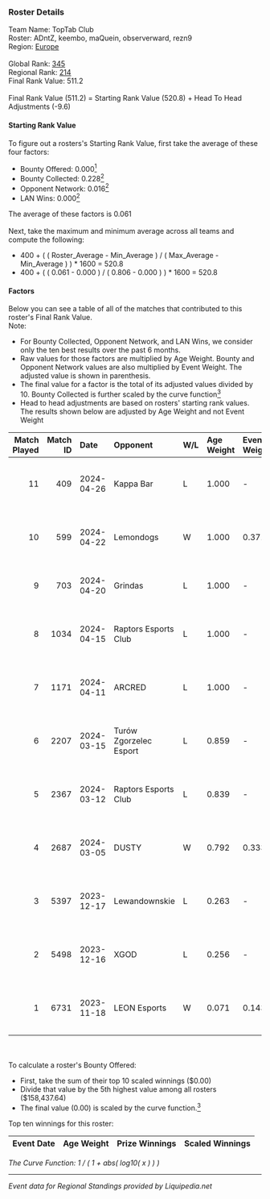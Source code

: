 ### Roster Details<br />
Team Name: TopTab Club<br />
Roster: ADntZ, keembo, maQuein, observerward, rezn9<br />
Region: [Europe]( ../standings_europe.md)<br />
<br />
Global Rank: [345](../standings_global.md)<br />
Regional Rank: [214]( ../standings_europe.md)<br />
Final Rank Value:  511.2<br />
<br />
Final Rank Value (511.2) = Starting Rank Value (520.8) + Head To Head Adjustments (-9.6)<br />

#### Starting Rank Value<br />
To figure out a rosters's Starting Rank Value, first take the average of these four factors:<br />
- Bounty Offered: 0.000[<sup>1</sup>](#table2)
- Bounty Collected: 0.228[<sup>2</sup>](#table1)
- Opponent Network: 0.016[<sup>2</sup>](#table1)
- LAN Wins: 0.000[<sup>2</sup>](#table1)

The average of these factors is 0.061<br />
<br />
Next, take the maximum and minimum average across all teams and compute the following:<br />
- 400 + ( ( Roster_Average - Min_Average ) / ( Max_Average - Min_Average ) ) * 1600 = 520.8
- 400 + ( ( 0.061 - 0.000 ) / ( 0.806 - 0.000 ) ) * 1600 = 520.8


#### Factors<br />
Below you can see a table of all of the matches that contributed to this roster's Final Rank Value.<br />
Note:<br />

- For Bounty Collected, Opponent Network, and LAN Wins, we consider only the ten best results over the past 6 months.
- Raw values for those factors are multiplied by Age Weight. Bounty and Opponent Network values are also multiplied by Event Weight. The adjusted value is shown in parenthesis.
- The final value for a factor is the total of its adjusted values divided by 10. Bounty Collected is further scaled by the curve function[<sup>3</sup>](#curveFunction)
- Head to head adjustments are based on rosters' starting rank values. The results shown below are adjusted by Age Weight and not Event Weight
<span id="table1"></span><br />


| Match Played | Match ID | Date       | Opponent               | W/L | Age Weight | Event Weight | Bounty Collected | Opponent Network | LAN Wins  | H2H Adj. | Roster                                      |
| -: | -: | :- | :- | :- | :- | :- | :- | :- | :- | -: | :- |
|           11 |      409 | 2024-04-26 | Kappa Bar              | L   | 1.000      | -            | -                | -                | -         |   -15.14 | ADntZ, keembo, maQuein, observerward, rezn9 |
|           10 |      599 | 2024-04-22 | Lemondogs              | W   | 1.000      | 0.371        | 0.000 (0.000)    | 0.252 (0.094)    | 0 (0.000) |    17.86 | ADntZ, keembo, maQuein, observerward, rezn9 |
|            9 |      703 | 2024-04-20 | Grindas                | L   | 1.000      | -            | -                | -                | -         |    -8.13 | ADntZ, feetje, keembo, maQuein, rezn9       |
|            8 |     1034 | 2024-04-15 | Raptors Esports Club   | L   | 1.000      | -            | -                | -                | -         |    -4.21 | ADntZ, keembo, maQuein, observerward, rezn9 |
|            7 |     1171 | 2024-04-11 | ARCRED                 | L   | 1.000      | -            | -                | -                | -         |    -4.93 | ADntZ, keembo, maQuein, observerward, rezn9 |
|            6 |     2207 | 2024-03-15 | Turów Zgorzelec Esport | L   | 0.859      | -            | -                | -                | -         |    -4.62 | ADntZ, keembo, maQuein, rezn9, SKYLLLER     |
|            5 |     2367 | 2024-03-12 | Raptors Esports Club   | L   | 0.839      | -            | -                | -                | -         |    -4.05 | ADntZ, keembo, maQuein, rezn9, SKYLLLER     |
|            4 |     2687 | 2024-03-05 | DUSTY                  | W   | 0.792      | 0.333        | 0.015 (0.004)    | 0.233 (0.061)    | 0 (0.000) |    18.77 | ADntZ, keembo, maQuein, rezn9, SKYLLLER     |
|            3 |     5397 | 2023-12-17 | Lewandownskie          | L   | 0.263      | -            | -                | -                | -         |    -2.46 | ADntZ, keembo, maQuein, rezn9, SKYLLLER     |
|            2 |     5498 | 2023-12-16 | XGOD                   | L   | 0.256      | -            | -                | -                | -         |    -4.28 | ADntZ, keembo, maQuein, rezn9, SKYLLLER     |
|            1 |     6731 | 2023-11-18 | LEON Esports           | W   | 0.071      | 0.143        | 0.003 (0.000)    | 0.357 (0.004)    | 0 (0.000) |     1.62 | ADntZ, keembo, maQuein, rezn9, SKYLLLER     |

<br />
<span id="table2"></span><br />
To calculate a roster's Bounty Offered:<br />

- First, take the sum of their top 10 scaled winnings ($0.00)
- Divide that value by the 5th highest value among all rosters ($158,437.64)
- The final value (0.00) is scaled by the curve function.[<sup>3</sup>](#curveFunction)

Top ten winnings for this roster:<br />

| Event Date | Age Weight | Prize Winnings | Scaled Winnings |
| :- | -: | :- | :- |


<span id="curveFunction"></span>_The Curve Function: 1 / ( 1 + abs( log10( x ) ) )_<br />

---
_Event data for Regional Standings provided by Liquipedia.net_<br />
